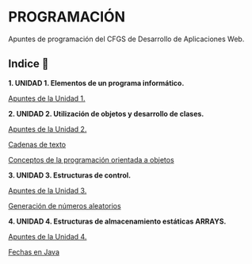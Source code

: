 # PROGRAMACIÓN

Apuntes de programación del CFGS de Desarrollo de Aplicaciones Web.

## Indice 🚀

**1. UNIDAD 1. Elementos de un programa informático.**

  [Apuntes de la Unidad 1.](Tema1/Apuntes.md)

**2. UNIDAD 2. Utilización de objetos y desarrollo de clases.**

[Apuntes de la Unidad 2.](Tema2/Apuntes.md)

[Cadenas de texto](Tema2/Strings.md)

[Conceptos de la programación orientada a objetos](Tema2/conceptosPOO.md)

**3. UNIDAD 3. Estructuras de control.**

[Apuntes de la Unidad 3.](Tema3/Apuntes.md)

[Generación de números aleatorios](Tema3/Aleatorios.md)

**4. UNIDAD 4. Estructuras de almacenamiento estáticas ARRAYS.**

[Apuntes de la Unidad 4.](Tema4/Apuntes.md)

[Fechas en Java](Tema4/FechasJava.md)